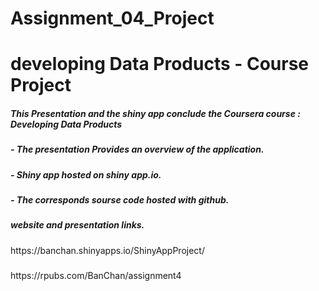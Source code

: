 # Assignment_04_Project
<h1>developing Data Products - Course Project </h1>

<h5>This Presentation and the shiny app conclude the Coursera course : Developing Data Products </h5>

<h5>- The presentation Provides an overview of the application.</h1>
<h5>- Shiny app hosted on shiny app.io.</h1>
<h5>- The corresponds sourse code hosted with github.</h1>

<h5> website and presentation links.</h1>
https://banchan.shinyapps.io/ShinyAppProject/ 
<h5>  </h1>
https://rpubs.com/BanChan/assignment4

